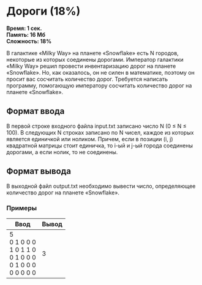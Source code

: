 <h1 class="title">Дороги (18%)</h1>
<p><b>Время: 1 сек.<br>Память: 16 Мб<br>Сложность: 18%</b></p>
<p>В галактике «Milky Way» на планете «Snowflake» есть N городов, некоторые из которых соединены дорогами. Император галактики «Milky Way» решил провести инвентаризацию дорог на планете «Snowflake». Но, как оказалось, он не силен в математике, поэтому он просит вас сосчитать количество дорог. Требуется написать программу, помогающую императору сосчитать количество дорог на планете «Snowflake».</p>
<h2>Формат ввода</h2>
<p>В первой строке входного файла input.txt записано число N (0 ≤ N ≤ 100). В следующих N строках записано по N чисел, каждое из которых является единичкой или ноликом. Причем, если в позиции (i, j) квадратной матрицы стоит единичка, то i-ый и j-ый города соединены дорогами, а если нолик, то не соединены.</p>
<h2>Формат вывода</h2>
<p>В выходной файл output.txt необходимо вывести число, определяющее количество дорог на планете «Snowflake».</p>
<h3>Примеры</h3>
<table class="sample-tests">
<thead>
    <tr>
        <th>Ввод</th>
        <th>Вывод</th>
    </tr>
</thead>
<tbody>
        <tr>
            <td>5<br>
                0 1 0 0 0<br>
                1 0 1 1 0<br>
                0 1 0 0 0<br>
                0 1 0 0 0<br>
                0 0 0 0 0</td>
            <td>3</td>
        </tr>
    </tbody>
</table>

